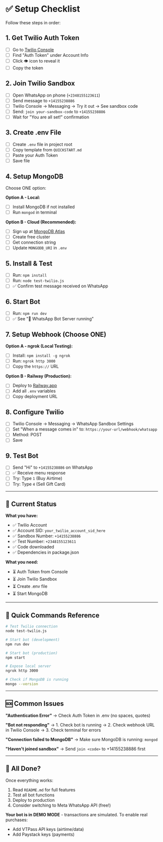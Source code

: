 # ✅ Setup Checklist

Follow these steps in order:

## 1. Get Twilio Auth Token
- [ ] Go to [Twilio Console](https://console.twilio.com/)
- [ ] Find "Auth Token" under Account Info
- [ ] Click 👁️ icon to reveal it
- [ ] Copy the token

## 2. Join Twilio Sandbox
- [ ] Open WhatsApp on phone (`+2348155123611`)
- [ ] Send message to `+14155238886`
- [ ] Twilio Console → Messaging → Try it out → See sandbox code
- [ ] Send: `join your-sandbox-code` to `+14155238886`
- [ ] Wait for "You are all set!" confirmation

## 3. Create .env File
- [ ] Create `.env` file in project root
- [ ] Copy template from `QUICKSTART.md`
- [ ] Paste your Auth Token
- [ ] Save file

## 4. Setup MongoDB
Choose ONE option:

**Option A - Local:**
- [ ] Install MongoDB if not installed
- [ ] Run `mongod` in terminal

**Option B - Cloud (Recommended):**
- [ ] Sign up at [MongoDB Atlas](https://www.mongodb.com/cloud/atlas)
- [ ] Create free cluster
- [ ] Get connection string
- [ ] Update `MONGODB_URI` in `.env`

## 5. Install & Test
- [ ] Run: `npm install`
- [ ] Run: `node test-twilio.js`
- [ ] ✅ Confirm test message received on WhatsApp

## 6. Start Bot
- [ ] Run: `npm run dev`
- [ ] ✅ See "🚀 WhatsApp Bot Server running"

## 7. Setup Webhook (Choose ONE)

**Option A - ngrok (Local Testing):**
- [ ] Install: `npm install -g ngrok`
- [ ] Run: `ngrok http 3000`
- [ ] Copy the `https://` URL

**Option B - Railway (Production):**
- [ ] Deploy to [Railway.app](https://railway.app)
- [ ] Add all `.env` variables
- [ ] Copy deployment URL

## 8. Configure Twilio
- [ ] Twilio Console → Messaging → WhatsApp Sandbox Settings
- [ ] Set "When a message comes in" to: `https://your-url/webhook/whatsapp`
- [ ] Method: POST
- [ ] Save

## 9. Test Bot
- [ ] Send "Hi" to `+14155238886` on WhatsApp
- [ ] ✅ Receive menu response
- [ ] Try: Type `1` (Buy Airtime)
- [ ] Try: Type `4` (Sell Gift Card)

---

## 🎯 Current Status

**What you have:**
- ✅ Twilio Account
- ✅ Account SID: `your_twilio_account_sid_here`
- ✅ Sandbox Number: `+14155238886`
- ✅ Test Number: `+2348155123611`
- ✅ Code downloaded
- ✅ Dependencies in package.json

**What you need:**
- ⏳ Auth Token from Console
- ⏳ Join Twilio Sandbox
- ⏳ Create .env file
- ⏳ Start MongoDB

---

## 📝 Quick Commands Reference

```bash
# Test Twilio connection
node test-twilio.js

# Start bot (development)
npm run dev

# Start bot (production)
npm start

# Expose local server
ngrok http 3000

# Check if MongoDB is running
mongo --version
```

---

## 🆘 Common Issues

**"Authentication Error"**
→ Check Auth Token in .env (no spaces, quotes)

**"Bot not responding"**
→ 1. Check bot is running
→ 2. Check webhook URL in Twilio Console
→ 3. Check terminal for errors

**"Connection failed to MongoDB"**
→ Make sure MongoDB is running: `mongod`

**"Haven't joined sandbox"**
→ Send `join <code>` to +14155238886 first

---

## 🎉 All Done?

Once everything works:
1. Read `README.md` for full features
2. Test all bot functions
3. Deploy to production
4. Consider switching to Meta WhatsApp API (free!)

**Your bot is in DEMO MODE** - transactions are simulated. To enable real purchases:
- Add VTPass API keys (airtime/data)
- Add Paystack keys (payments)

